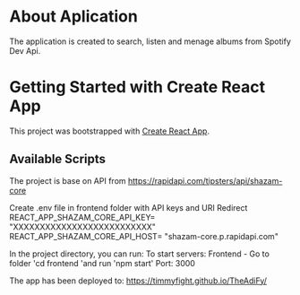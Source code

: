 # About Aplication

The application is created to search, listen and menage albums from Spotify Dev Api.

# Getting Started with Create React App

This project was bootstrapped with [Create React App](https://create-react-app.dev/).

## Available Scripts

The project is base on API from https://rapidapi.com/tipsters/api/shazam-core

Create .env file in frontend folder with API keys and URI Redirect
REACT_APP_SHAZAM_CORE_API_KEY= "XXXXXXXXXXXXXXXXXXXXXXXXXX"
REACT_APP_SHAZAM_CORE_API_HOST= "shazam-core.p.rapidapi.com"

In the project directory, you can run:
To start servers:
Frontend - Go to folder 'cd frontend 'and run 'npm start' Port: 3000

The app has been deployed to: https://timmyfight.github.io/TheAdiFy/
